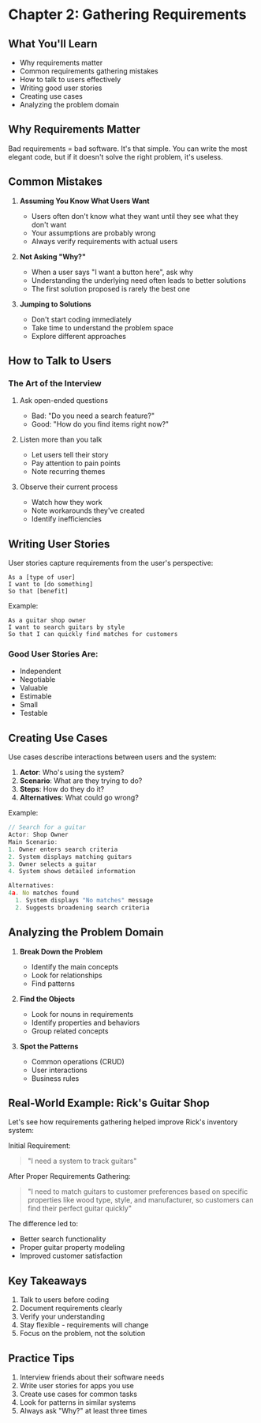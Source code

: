 # Chapter 2: Gathering Requirements

## What You'll Learn

-   Why requirements matter
-   Common requirements gathering mistakes
-   How to talk to users effectively
-   Writing good user stories
-   Creating use cases
-   Analyzing the problem domain

## Why Requirements Matter

Bad requirements = bad software. It's that simple. You can write the most elegant code, but if it doesn't solve the right problem, it's useless.

## Common Mistakes

1. **Assuming You Know What Users Want**

    - Users often don't know what they want until they see what they don't want
    - Your assumptions are probably wrong
    - Always verify requirements with actual users

2. **Not Asking "Why?"**

    - When a user says "I want a button here", ask why
    - Understanding the underlying need often leads to better solutions
    - The first solution proposed is rarely the best one

3. **Jumping to Solutions**
    - Don't start coding immediately
    - Take time to understand the problem space
    - Explore different approaches

## How to Talk to Users

### The Art of the Interview

1. Ask open-ended questions

    - Bad: "Do you need a search feature?"
    - Good: "How do you find items right now?"

2. Listen more than you talk

    - Let users tell their story
    - Pay attention to pain points
    - Note recurring themes

3. Observe their current process
    - Watch how they work
    - Note workarounds they've created
    - Identify inefficiencies

## Writing User Stories

User stories capture requirements from the user's perspective:

```
As a [type of user]
I want to [do something]
So that [benefit]
```

Example:

```
As a guitar shop owner
I want to search guitars by style
So that I can quickly find matches for customers
```

### Good User Stories Are:

-   Independent
-   Negotiable
-   Valuable
-   Estimable
-   Small
-   Testable

## Creating Use Cases

Use cases describe interactions between users and the system:

1. **Actor**: Who's using the system?
2. **Scenario**: What are they trying to do?
3. **Steps**: How do they do it?
4. **Alternatives**: What could go wrong?

Example:

```typescript
// Search for a guitar
Actor: Shop Owner
Main Scenario:
1. Owner enters search criteria
2. System displays matching guitars
3. Owner selects a guitar
4. System shows detailed information

Alternatives:
4a. No matches found
  1. System displays "No matches" message
  2. Suggests broadening search criteria
```

## Analyzing the Problem Domain

1. **Break Down the Problem**

    - Identify the main concepts
    - Look for relationships
    - Find patterns

2. **Find the Objects**

    - Look for nouns in requirements
    - Identify properties and behaviors
    - Group related concepts

3. **Spot the Patterns**
    - Common operations (CRUD)
    - User interactions
    - Business rules

## Real-World Example: Rick's Guitar Shop

Let's see how requirements gathering helped improve Rick's inventory system:

Initial Requirement:

> "I need a system to track guitars"

After Proper Requirements Gathering:

> "I need to match guitars to customer preferences based on specific properties like wood type, style, and manufacturer, so customers can find their perfect guitar quickly"

The difference led to:

-   Better search functionality
-   Proper guitar property modeling
-   Improved customer satisfaction

## Key Takeaways

1. Talk to users before coding
2. Document requirements clearly
3. Verify your understanding
4. Stay flexible - requirements will change
5. Focus on the problem, not the solution

## Practice Tips

1. Interview friends about their software needs
2. Write user stories for apps you use
3. Create use cases for common tasks
4. Look for patterns in similar systems
5. Always ask "Why?" at least three times
